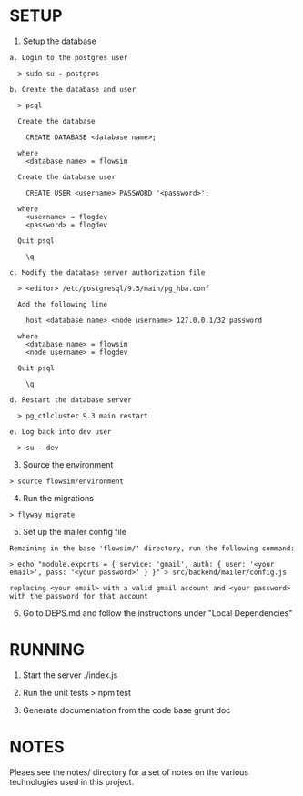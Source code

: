 SETUP
=====

  1) Setup the database

    a. Login to the postgres user
      
      > sudo su - postgres
    
    b. Create the database and user

      > psql
      
      Create the database

        CREATE DATABASE <database name>;

      where
        <database name> = flowsim

      Create the database user

        CREATE USER <username> PASSWORD '<password>';

      where
        <username> = flogdev
        <password> = flogdev
      
      Quit psql

        \q

    c. Modify the database server authorization file

      > <editor> /etc/postgresql/9.3/main/pg_hba.conf

      Add the following line

        host <database name> <node username> 127.0.0.1/32 password

      where
        <database name> = flowsim
        <node username> = flogdev

      Quit psql

        \q

    d. Restart the database server

      > pg_ctlcluster 9.3 main restart

    e. Log back into dev user

      > su - dev

  3) Source the environment

    > source flowsim/environment

  4) Run the migrations

    > flyway migrate

  5) Set up the mailer config file

    Remaining in the base 'flowsim/' directory, run the following command:

    > echo "module.exports = { service: 'gmail', auth: { user: '<your email>', pass: '<your password>' } }" > src/backend/mailer/config.js

    replacing <your email> with a valid gmail account and <your password>
    with the password for that account

  6) Go to DEPS.md and follow the instructions under "Local Dependencies"
  
RUNNING
=======

  1) Start the server
    ./index.js

  2) Run the unit tests
    > npm test

  2) Generate documentation from the code base
    grunt doc

NOTES
=====

  Pleaes see the notes/ directory for a set of notes on the various technologies
  used in this project.

